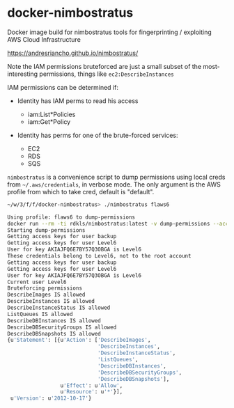 # docker-nimbostratus

Docker image build for nimbostratus tools for fingerprinting / exploiting AWS
Cloud Infrastructure

https://andresriancho.github.io/nimbostratus/

Note the IAM permissions bruteforced are just a small subset of the
most-interesting permissions, things like `ec2:DescribeInstances`

IAM permissions can be determined if:

- Identity has IAM perms to read his access
  - iam:List*Policies
  - iam:Get*Policy

- Identity has perms for one of the brute-forced services:
    - EC2
    - RDS
    - SQS

`nimbostratus` is a convenience script to dump permissions using local creds from `~/.aws/credentials`, in verbose mode. The only argument is the AWS profile from which to take cred, default is "default".

```bash
~/w/3/f/f/docker-nimbostratus> ./nimbostratus flaws6

Using profile: flaws6 to dump-permissions
docker run --rm -ti rdkls/nimbostratus:latest -v dump-permissions --access-key AKIAJFQ6E7BY57Q3OBGA --secret-key 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
Starting dump-permissions
Getting access keys for user backup
Getting access keys for user Level6
User for key AKIAJFQ6E7BY57Q3OBGA is Level6
These credentials belong to Level6, not to the root account
Getting access keys for user backup
Getting access keys for user Level6
User for key AKIAJFQ6E7BY57Q3OBGA is Level6
Current user Level6
Bruteforcing permissions
DescribeImages IS allowed
DescribeInstances IS allowed
DescribeInstanceStatus IS allowed
ListQueues IS allowed
DescribeDBInstances IS allowed
DescribeDBSecurityGroups IS allowed
DescribeDBSnapshots IS allowed
{u'Statement': [{u'Action': ['DescribeImages',
                             'DescribeInstances',
                             'DescribeInstanceStatus',
                             'ListQueues',
                             'DescribeDBInstances',
                             'DescribeDBSecurityGroups',
                             'DescribeDBSnapshots'],
                 u'Effect': u'Allow',
                 u'Resource': u'*'}],
 u'Version': u'2012-10-17'}
 ```
